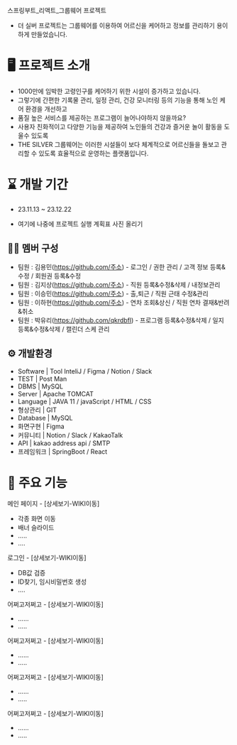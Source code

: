 스프링부트_리액트_그룹웨어 프로젝트

- 더 실버 프로젝트는 그룹웨어를 이용하여 어르신을 케어하고 정보를 관리하기 용이하게 만들었습니다.


# 🖥️ 프로젝트 소개
- 1000만에 임박한 고령인구를 케어하기 위한 시설이 증가하고 있습니다.
- 그렇기에 간편한 기록물 관리, 일정 관리, 건강 모니터링 등의 기능을 통해 노인 케어 환경을 개선하고
- 품질 높은 서비스를 제공하는 프로그램이 늘어나야하지 않을까요?
- 사용자 친화적이고 다양한 기능을 제공하여 노인들의 건강과 즐거운 놀이 활동을 도울수 있도록
- THE SILVER 그룹웨어는 이러한 시설들이 보다 체계적으로 어르신들을 돌보고 관리할 수 있도록 효율적으로 운영하는 플랫폼입니다.


# ⌛ 개발 기간
- 23.11.13 ~ 23.12.22


- 여기에 나중에 프로젝트 실행 계획표 사진 올리기


## 🤼‍♀️ 멤버 구성
- 팀원 : 김용민(https://github.com/주소) - 로그인 / 권한 관리 / 고객 정보 등록&수정 / 회원권 등록&수정
- 팀원 : 김지상(https://github.com/주소) - 직원 등록&수정&삭제 / 내정보관리
- 팀원 : 이승민(https://github.com/주소) - 출,퇴근 / 직원 근태 수정&관리 
- 팀원 : 이하현(https://github.com/주소) - 연차 조회&상신 / 직원 연차 결재&반려&취소
- 팀원 : 박유리(https://github.com/qkrdbfl) - 프로그램 등록&수정&삭제 / 일지 등록&수정&삭제 / 캘린더 스케 관리

## ⚙️ 개발환경
-  Software  | Tool	InteliJ / Figma / Notion / Slack  
-  TEST      |	Post Man
-  DBMS      |	MySQL
-  Server    |	Apache TOMCAT
-  Language  |	JAVA 11 / javaScript / HTML / CSS
-  형상관리   |	GIT
-  Database  |	MySQL
-  화면구현   |  Figma
-  커뮤니티	 |  Notion / Slack  / KakaoTalk
-  API	     |  kakao address api / SMTP
-  프레임워크 |	SpringBoot / React


# 📌 주요 기능
메인 페이지 - [상세보기-WIKI이동]
- 각종 화면 이동
- 배너 슬라이드
- .....
- ....

로그인 - [상세보기-WIKI이동]
- DB값 검증
- ID찾기, 임시비밀번호 생성
- ....
  

어쩌고저쩌고 - [상세보기-WIKI이동]
- ......
- .....


어쩌고저쩌고 - [상세보기-WIKI이동]
- ......
- .....


어쩌고저쩌고 - [상세보기-WIKI이동]
- ......
- .....


어쩌고저쩌고 - [상세보기-WIKI이동]
- ......
- .....



